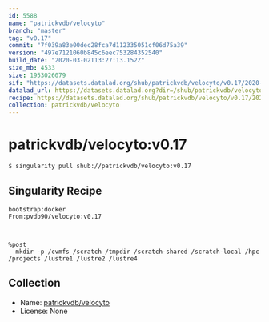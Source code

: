 ```yaml
---
id: 5588
name: "patrickvdb/velocyto"
branch: "master"
tag: "v0.17"
commit: "7f039a83e00dec28fca7d112335051cf06d75a39"
version: "497e7121060b845c6eec753284352540"
build_date: "2020-03-02T13:27:13.152Z"
size_mb: 4533
size: 1953026079
sif: "https://datasets.datalad.org/shub/patrickvdb/velocyto/v0.17/2020-03-02-7f039a83-497e7121/497e7121060b845c6eec753284352540.simg"
datalad_url: https://datasets.datalad.org?dir=/shub/patrickvdb/velocyto/v0.17/2020-03-02-7f039a83-497e7121/
recipe: https://datasets.datalad.org/shub/patrickvdb/velocyto/v0.17/2020-03-02-7f039a83-497e7121/Singularity
collection: patrickvdb/velocyto
---
```


# patrickvdb/velocyto:v0.17

```bash
$ singularity pull shub://patrickvdb/velocyto:v0.17
```

## Singularity Recipe

```singularity
bootstrap:docker
From:pvdb90/velocyto:v0.17



%post
  mkdir -p /cvmfs /scratch /tmpdir /scratch-shared /scratch-local /hpc /projects /lustre1 /lustre2 /lustre4
```

## Collection

 - Name: [patrickvdb/velocyto](https://github.com/patrickvdb/velocyto)
 - License: None

